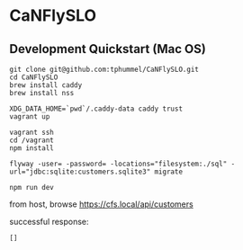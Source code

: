 # CaNFlySLO

## Development Quickstart (Mac OS)

```
git clone git@github.com:tphummel/CaNFlySLO.git
cd CaNFlySLO
brew install caddy
brew install nss

XDG_DATA_HOME=`pwd`/.caddy-data caddy trust
vagrant up

vagrant ssh
cd /vagrant
npm install

flyway -user= -password= -locations="filesystem:./sql" -url="jdbc:sqlite:customers.sqlite3" migrate

npm run dev
```

from host, browse https://cfs.local/api/customers

successful response:
```
[]
```
